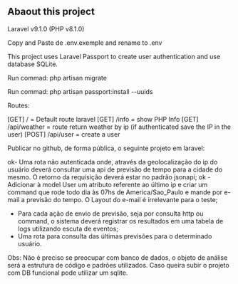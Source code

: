 ## Abaout this project
<p>Laravel v9.1.0 (PHP v8.1.0)</p>
<p>Copy and Paste de .env.exemple and rename to .env</p>
<p>This project uses Laravel Passport to create user authentication and use database SQLite.</p>
<p>Run commad: php artisan migrate</p>
<p>Run commad: php artisan passport:install --uuids</p>

<p>Routes:</p>
[GET] / = Default route laravel
[GET] /info = show PHP Info
[GET] /api/weather = route return weather by ip (if authenticated save the IP in the user)
[POST] /api/user = create a user











Publicar no github, de forma pública, o seguinte projeto em laravel:

ok- Uma rota não autenticada onde, através da geolocalização do ip do usuário deverá consultar uma api de previsão de tempo para a cidade do mesmo. O retorno da requisição deverá estar no padrão jsonapi;
ok - Adicionar à model User um atributo referente ao último ip e criar um command que rode todo dia às 07hs de America/Sao_Paulo e mande por e-mail a previsão do tempo. O Layout do e-mail é irrelevante para o teste;
- Para cada ação de envio de previsão, seja por consulta http ou command, o sistema deverá registrar os resultados em uma tabela de logs utilizando escuta de eventos;
- Uma rota para consulta das últimas previsões para o determinado usuário.

Obs: Não é preciso se preocupar com banco de dados, o objeto de análise será a estrutura de código e padrões utilizados. Caso queira subir o projeto com DB funcional pode utilizar um sqlite.
